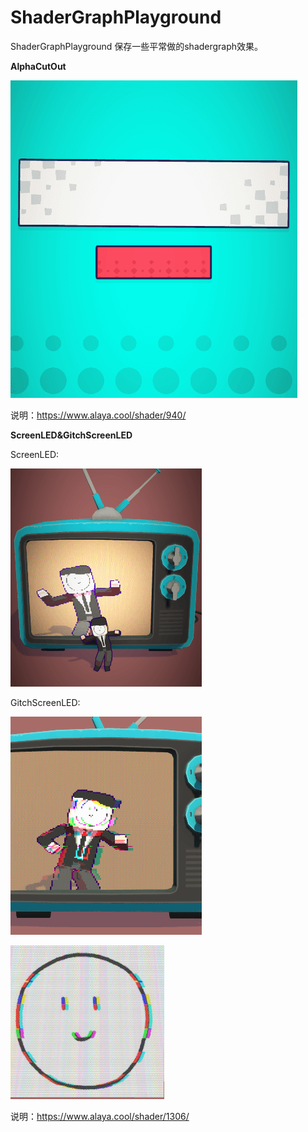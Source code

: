 # ShaderGraphPlayground
ShaderGraphPlayground
保存一些平常做的shadergraph效果。

**AlphaCutOut**

![image](https://github.com/AlayaElla/ShaderGraphPlayground/blob/main/AlphaCutOut/Honeycam%202022-09-01%2023-39-28.gif?raw=true)

说明：https://www.alaya.cool/shader/940/

**ScreenLED&GitchScreenLED**

ScreenLED:

![image](https://github.com/AlayaElla/ShaderGraphPlayground/blob/main/ScreenLED&GitchScreenLED/Honeycam%202022-10-12%2014-59-45.gif?raw=true)

GitchScreenLED:

![image](https://github.com/AlayaElla/ShaderGraphPlayground/blob/main/ScreenLED&GitchScreenLED/Honeycam%202022-10-12%2015-33-48.gif?raw=true)

![image](https://github.com/AlayaElla/ShaderGraphPlayground/blob/main/ScreenLED&GitchScreenLED/Honeycam%202022-10-12%2015-50-41.gif?raw=true)

说明：https://www.alaya.cool/shader/1306/
